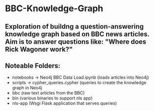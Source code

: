 # BBC-Knowledge-Graph

## Exploration of buildng a question-answering knowledge graph based on BBC news articles. Aim is to answer questions like: "Where does Rick Wagoner work?"

## Noteable Folders:
* notebooks -> Neo4j BBC Data Load.ipynb (loads articles into Neo4j)
* scripts -> cypher_queries.cypher (queries to create the knowledge graph in Neo4j
* bbc (raw text articles from the BBC)
* bin (various binaries to support nls app)
* nls-app (Wsgi Flask application that serves queries)
